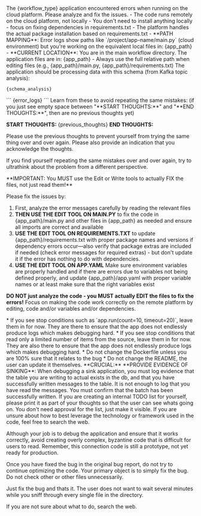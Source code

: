 <problem>
The {workflow_type} application encountered errors when running on the cloud platform. Please analyze and fix the issues.
</problem>

<important-context>
- The code runs remotely on the cloud platform, not locally
- You don't need to install anything locally - focus on fixing dependencies in requirements.txt
- The platform handles the actual package installation based on requirements.txt
- **PATH MAPPING**: Error logs show paths like `/project/app-name/main.py` (cloud environment) but you're working on the equivalent local files in: {app_path}
- **CURRENT LOCATION**: You are in the main workflow directory. The application files are in: {app_path}
- Always use the full relative path when editing files (e.g., {app_path}/main.py, {app_path}/requirements.txt)
</important-context>

<expected-data-schema>
The application should be processing data with this schema (from Kafka topic analysis):

```
{schema_analysis}
```
</expected-data-schema>

<error-logs>
```
{error_logs}
```
</error-logs>

<previous-debug-attempts>
Learn from these to avoid repeating the same mistakes:
(if you just see empty space between "**START THOUGHTS:**" and "**END THOUGHTS:**", then are no previous thoughts yet)

**START THOUGHTS:**
{previous_thoughts}
**END THOUGHTS:**

Please use the previous thoughts to prevent yourself from trying the same thing over and over again.
Please also provide an indication that you acknowledge the thoughts.

If you find yourself repeating the same mistakes over and over again, try to ultrathink about the problem from a different perspective.
</previous-debug-attempts>

<critical-instructions>
**IMPORTANT: You MUST use the Edit or Write tools to actually FIX the files, not just read them!**

Please fix the issues by:
1. First, analyze the error messages carefully by reading the relevant files
2. **THEN USE THE EDIT TOOL ON MAIN.PY** to fix the code in {app_path}/main.py and other files in {app_path} as needed and ensure all imports are correct and available
3. **USE THE EDIT TOOL ON REQUIREMENTS.TXT** to update {app_path}/requirements.txt with proper package names and versions if dependency errors occur—also verify that package extras are included if needed (check error messages for required extras) - but don't update it if the error has nothing to do with dependencies.
4. **USE THE EDIT TOOL ON APP.YAML** Make sure environment variables are properly handled and if there are errors due to variables not being defined properly, and update {app_path}/app.yaml with proper variable names or at least make sure that the right variables exist

**DO NOT just analyze the code - you MUST actually EDIT the files to fix the errors!**
Focus on making the code work correctly on the remote platform by editing, code and/or variables and/or dependencies.
</critical-instructions>


<stop-conditions-note>
* If you see stop conditions such as `app.run(count=10, timeout=20)`, leave them in for now. They are there to ensure that the app does not endlessly produce logs which makes debugging hard.
* If you see stop conditions that read only a limited number of items from the source, leave them in for now. They are also there to ensure that the app does not endlessly produce logs which makes debugging hard.
</stop-conditions-note>

<files-to-avoid>
* Do not change the Dockerfile unless you are 100% sure that it relates to the bug
* Do not change the README, the user can update it themselves.
</files-to-avoid>


<evidence-requirement>
**CRUCIAL:** **PROVIDE EVIDENCE OF SINKING**: When debugging a sink application, you must log evidence that the table you are writing to actual exists in the db, and that you have successfully written messages to the table. It is not enough to log that you have read the messages. You must confirm that the batch has been successfully written.
</evidence-requirement>

<todo-list-note>
If you are creating an internal TODO list for yourself, please print it as part of your thoughts so that the user can see whats going on. You don't need approval for the list, just make it visible.
</todo-list-note>

<general-debugging-guidance>
If you are unsure about how to best leverage the technology or framework used in the code, feel free to search the web.

Although your job is to debug the application and ensure that it works correctly, avoid creating overly complex, byzantine code that is difficult for users to read. Remember, this connection code is still a prototype, not yet ready for production.

Once you have fixed the bug in the original bug report, do not try to continue optimizing the code. Your primary object is to simply fix the bug. Do not check other or other files unnecessarily.

Just fix the bug and thats it. The user does not want to wait several minutes while you sniff through every single file in the directory.

If you are not sure about what to do, search the web.
</general-debugging-guidance>


